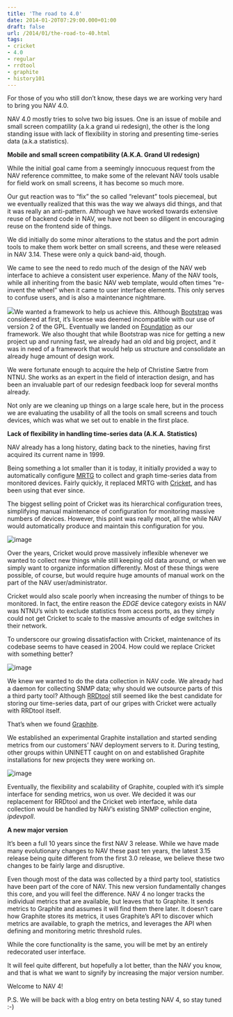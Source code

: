 ```yaml
---
title: 'The road to 4.0'
date: 2014-01-20T07:29:00.000+01:00
draft: false
url: /2014/01/the-road-to-40.html
tags: 
- cricket
- 4.0
- regular
- rrdtool
- graphite
- history101
---
```


For those of you who still don’t know, these days we are working very hard to bring you NAV 4.0.

NAV 4.0 mostly tries to solve two big issues. One is an issue of mobile and small screen compatility (a.k.a grand ui redesign), the other is the long standing issue with lack of flexibility in storing and presenting time-series data (a.k.a statistics).

**Mobile and small screen compatibility (A.K.A. Grand UI redesign)**

While the initial goal came from a seemingly innocuous request from the NAV reference committee, to make some of the relevant NAV tools usable for field work on small screens, it has become so much more.

Our gut reaction was to “fix” the so called “relevant” tools piecemeal, but we eventually realized that this was the way we always did things, and that it was really an anti-pattern. Although we have worked towards extensive reuse of backend code in NAV, we have not been so diligent in encouraging reuse on the frontend side of things.

We did initially do some minor alterations to the status and the port admin tools to make them work better on small screens, and these were released in NAV 3.14. These were only a quick band-aid, though.

We came to see the need to redo much of the design of the NAV web interface to achieve a consistent user experience. Many of the NAV tools, while all inheriting from the basic NAV web template, would often times “re-invent the wheel” when it came to user interface elements. This only serves to confuse users, and is also a maintenance nightmare.

![](http://foundation.zurb.com/assets/img/homepage/hero-image.svg)We wanted a framework to help us achieve this. Although [Bootstrap](http://getbootstrap.com/) was considered at first, it’s license was deemed incompatible with our use of version 2 of the GPL. Eventually we landed on [Foundation](http://foundation.zurb.com/) as our framework. We also thought that while Bootstrap was nice for getting a new project up and running fast, we already had an old and big project, and it was in need of a framework that would help us structure and consolidate an already huge amount of design work.

We were fortunate enough to acquire the help of Christine Sætre from NTNU. She works as an expert in the field of interaction design, and has been an invaluable part of our redesign feedback loop for several months already.

Not only are we cleaning up things on a large scale here, but in the process we are evaluating the usability of all the tools on small screens and touch devices, which was what we set out to enable in the first place.

**Lack of flexibility in handling time-series data (A.K.A. Statistics)**

NAV already has a long history, dating back to the nineties, having first acquired its current name in 1999.

Being something a lot smaller than it is today, it initially provided a way to automatically configure [MRTG](http://oss.oetiker.ch/mrtg/) to collect and graph time-series data from monitored devices. Fairly quickly, it replaced MRTG with [Cricket](http://cricket.sourceforge.net/), and has been using that ever since.

The biggest selling point of Cricket was its hierarchical configuration trees, simplifying manual maintenance of configuration for monitoring massive numbers of devices. However, this point was really moot, all the while NAV would automatically produce and maintain this configuration for you.

![image](http://55.media.tumblr.com/6c38ce8bdd483d8fa222cb971bc686e7/tumblr_inline_mzpfnuGIK71swzy6x.png)

Over the years, Cricket would prove massively inflexible whenever we wanted to collect new things while still keeping old data around, or when we simply want to organize information differently. Most of these things were possible, of course, but would require huge amounts of manual work on the part of the NAV user/administrator.

Cricket would also scale poorly when increasing the number of things to be monitored. In fact, the entire reason the _EDGE_ device category exists in NAV was NTNU’s wish to exclude statistics from access ports, as they simply could not get Cricket to scale to the massive amounts of edge switches in their network.

To underscore our growing dissatisfaction with Cricket, maintenance of its codebase seems to have ceased in 2004. How could we replace Cricket with something better?

![image](http://55.media.tumblr.com/aa3fd6a420d5f71d0b25ec48677de79a/tumblr_inline_mzpfb8WwF21swzy6x.png)

We knew we wanted to do the data collection in NAV code. We already had a daemon for collecting SNMP data; why should we outsource parts of this a third party tool? Although [RRDtool](http://oss.oetiker.ch/rrdtool/) still seemed like the best candidate for storing our time-series data, part of our gripes with Cricket were actually with RRDtool itself.

That’s when we found [Graphite](http://graphite.wikidot.com/).

We established an experimental Graphite installation and started sending metrics from our customers’ NAV deployment servers to it. During testing, other groups within UNINETT caught on on and established Graphite installations for new projects they were working on.

![image](http://55.media.tumblr.com/42d1dc2092c4fab50676c9e26a9ae3b4/tumblr_inline_mzpfqiM9sl1swzy6x.png)

Eventually, the flexibility and scalability of Graphite, coupled with it’s simple interface for sending metrics, won us over. We decided it was our replacement for RRDtool and the Cricket web interface, while data collection would be handled by NAV’s existing SNMP collection engine, _ipdevpoll_.

**A new major version**

It’s been a full 10 years since the first NAV 3 release. While we have made many evolutionary changes to NAV these past ten years, the latest 3.15 release being quite different from the first 3.0 release, we believe these two changes to be fairly large and disruptive.

Even though most of the data was collected by a third party tool, statistics have been part of the core of NAV. This new version fundamentally changes this core, and you will feel the difference. NAV 4 no longer tracks the individual metrics that are available, but leaves that to Graphite. It sends metrics to Graphite and assumes it will find them there later. It doesn’t care how Graphite stores its metrics, it uses Graphite’s API to discover which metrics are available, to graph the metrics, and leverages the API when defining and monitoring metric threshold rules.

While the core functionality is the same, you will be met by an entirely redecorated user interface.

It will feel quite different, but hopefully a lot better, than the NAV you know, and that is what we want to signify by increasing the major version number.

Welcome to NAV 4!

P.S. We will be back with a blog entry on beta testing NAV 4, so stay tuned :-)